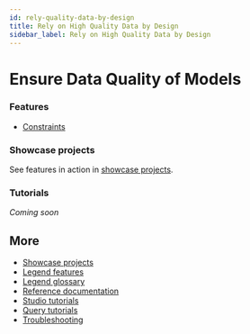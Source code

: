 ```yaml
---
id: rely-quality-data-by-design
title: Rely on High Quality Data by Design
sidebar_label: Rely on High Quality Data by Design
---
```


# Ensure Data Quality of Models

### Features
- [Constraints](../overview/legend-features.md/#constraint)

### Showcase projects
See features in action in [showcase projects](../showcases/showcase-projects.md).

### Tutorials
_Coming soon_

## More
- [Showcase projects](../showcases/showcase-projects.md)
- [Legend features](../overview/legend-features.md)
- [Legend glossary](../overview/legend-glossary.md)
- [Reference documentation](../reference/legend-language.md)
- [Studio tutorials](../tutorials/studio-workspace.md)
- [Query tutorials](../tutorials/query-builder.md)
- [Troubleshooting](./test-troubleshoot.md)
